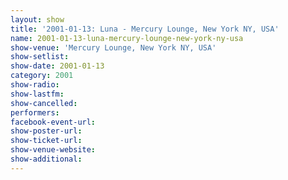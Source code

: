 ```yaml
---
layout: show
title: '2001-01-13: Luna - Mercury Lounge, New York NY, USA'
name: 2001-01-13-luna-mercury-lounge-new-york-ny-usa
show-venue: 'Mercury Lounge, New York NY, USA'
show-setlist: 
show-date: 2001-01-13
category: 2001
show-radio: 
show-lastfm: 
show-cancelled: 
performers: 
facebook-event-url: 
show-poster-url: 
show-ticket-url: 
show-venue-website: 
show-additional: 
---
```


